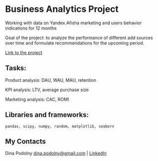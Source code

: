 # Business Analytics Project

Working with data on Yandex.Afisha marketing and users behavior indications for 12 months 

Goal of the project: to analyze the performance of different add sources over time and formulate recommendations for the upcoming period.

[Link to the project](https://dinapodolny.github.io/business_analytics/business_analytics.html)

## Tasks:

Product analysis: DAU, WAU, MAU, retention

KPI analysis: LTV, average purchase size

Marketing analysis: CAC, ROMI  

## Libraries and frameworks:
`pandas, scipy, numpy, random, matplotlib, seaborn`

## My Contacts
Dina Podolny 
dina.podolny@gmail.com | [LinkedIn](https://linkedin.com/in/dina-podolny)